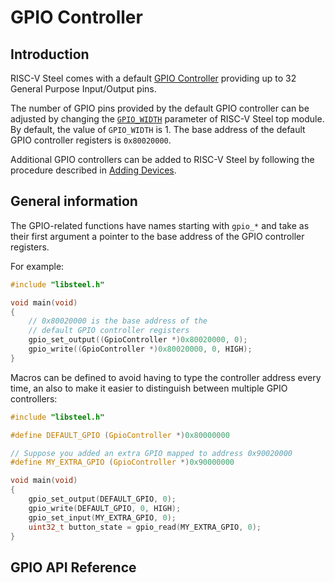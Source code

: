 # GPIO Controller

## Introduction

RISC-V Steel comes with a default [GPIO Controller](../hardware/gpio.md) providing up to 32 General Purpose Input/Output pins. 

The number of GPIO pins provided by the default GPIO controller can be adjusted by changing the [`GPIO_WIDTH`](../hardware/index.md#configuration) parameter of RISC-V Steel top module. By default, the value of `GPIO_WIDTH` is 1. The base address of the default GPIO controller registers is `0x80020000`.

Additional GPIO controllers can be added to RISC-V Steel by following the procedure described in [Adding Devices](../hardware/index.md#adding-devices).

## General information

The GPIO-related functions have names starting with `gpio_*` and take as their first argument a pointer to the base address of the GPIO controller registers.

For example:

```c
#include "libsteel.h"

void main(void)
{
    // 0x80020000 is the base address of the
    // default GPIO controller registers
    gpio_set_output((GpioController *)0x80020000, 0);
    gpio_write((GpioController *)0x80020000, 0, HIGH);
}
```

Macros can be defined to avoid having to type the controller address every time, an also to make it easier to distinguish between multiple GPIO controllers:

```c
#include "libsteel.h"

#define DEFAULT_GPIO (GpioController *)0x80000000

// Suppose you added an extra GPIO mapped to address 0x90020000
#define MY_EXTRA_GPIO (GpioController *)0x90000000

void main(void)
{
    gpio_set_output(DEFAULT_GPIO, 0);    
    gpio_write(DEFAULT_GPIO, 0, HIGH);
    gpio_set_input(MY_EXTRA_GPIO, 0);
    uint32_t button_state = gpio_read(MY_EXTRA_GPIO, 0);
}
```

## GPIO API Reference 